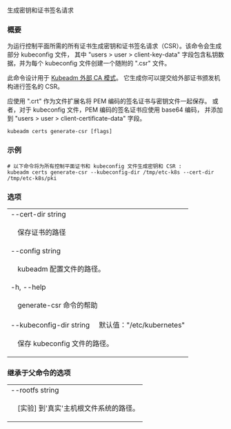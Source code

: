 <!--
The file is auto-generated from the Go source code of the component using a generic
[generator](https://github.com/kubernetes-sigs/reference-docs/). To learn how
to generate the reference documentation, please read
[Contributing to the reference documentation](/docs/contribute/generate-ref-docs/).
To update the reference conent, please follow the 
[Contributing upstream](/docs/contribute/generate-ref-docs/contribute-upstream/)
guide. You can file document formatting bugs against the
[reference-docs](https://github.com/kubernetes-sigs/reference-docs/) project.
-->

<!--
Generate keys and certificate signing requests
-->
生成密钥和证书签名请求

<!-- ### Synopsis -->
### 概要

<!-- 
Generates keys and certificate signing requests (CSRs) for all the certificates required to run the control plane. This command also generates partial kubeconfig files with private key data in the  "users &gt; user &gt; client-key-data" field, and for each kubeconfig file an accompanying ".csr" file is created.
-->
为运行控制平面所需的所有证书生成密钥和证书签名请求（CSR）。该命令会生成部分 kubeconfig 文件，
其中 "users &gt; user &gt; client-key-data" 字段包含私钥数据，并为每个 kubeconfig
文件创建一个随附的 ".csr" 文件。

<!--  
This command is designed for use in [Kubeadm External CA Mode](/docs/tasks/administer-cluster/kubeadm/kubeadm-certs/#external-ca-mode). It generates CSRs which you can then submit to your external certificate authority for signing.
-->
此命令设计用于
[Kubeadm 外部 CA 模式](/zh-cn/docs/tasks/administer-cluster/kubeadm/kubeadm-certs/#external-ca-mode)。 
它生成你可以提交给外部证书颁发机构进行签名的 CSR。

<!--  
The PEM encoded signed certificates should then be saved alongside the key files, using ".crt" as the file extension, or in the case of kubeconfig files, the PEM encoded signed certificate should be base64 encoded and added to the kubeconfig file in the "users &gt; user &gt; client-certificate-data" field.
-->
应使用 ".crt" 作为文件扩展名将 PEM 编码的签名证书与密钥文件一起保存。
或者，对于 kubeconfig 文件，PEM 编码的签名证书应使用 base64 编码，
并添加到 "users &gt; user &gt; client-certificate-data" 字段。

```
kubeadm certs generate-csr [flags]
```

<!--
### Examples
-->
### 示例

<!-- 
```
  # The following command will generate keys and CSRs for all control-plane certificates and kubeconfig files:
  kubeadm certs generate-csr --kubeconfig-dir /tmp/etc-k8s --cert-dir /tmp/etc-k8s/pki
```
-->
```
# 以下命令将为所有控制平面证书和 kubeconfig 文件生成密钥和 CSR :
kubeadm certs generate-csr --kubeconfig-dir /tmp/etc-k8s --cert-dir /tmp/etc-k8s/pki
```

<!--
### Options
-->
### 选项

   <table style="width: 100%; table-layout: fixed;">
<colgroup>
<col span="1" style="width: 10px;" />
<col span="1" />
</colgroup>
<tbody>

<tr>
<td colspan="2">--cert-dir string</td>
</tr>
<tr>
<!-- td></td><td style="line-height: 130%; word-wrap: break-word;">The path where to save the certificates</td-->
<td></td><td style="line-height: 130%; word-wrap: break-word;"><p>保存证书的路径</p></td>
</tr>

<tr>
<td colspan="2">--config string</td>
</tr>
<tr>
<!-- td></td><td style="line-height: 130%; word-wrap: break-word;">Path to a kubeadm configuration file.</td -->
<td></td><td style="line-height: 130%; word-wrap: break-word;"><p>kubeadm 配置文件的路径。</p></td>
</tr>

<tr>
<td colspan="2">-h, --help</td>
</tr>
<tr>
<!-- td></td><td style="line-height: 130%; word-wrap: break-word;">help for generate-csr</td -->
<td></td><td style="line-height: 130%; word-wrap: break-word;"><p>generate-csr 命令的帮助</p></td>
</tr>

<tr>
<!-- td colspan="2">-kubeconfig-dir string&nbsp;&nbsp;&nbsp;&nbsp;&nbsp;Default: "/etc/kubernetes"</td -->
<td colspan="2">--kubeconfig-dir string&nbsp;&nbsp;&nbsp;&nbsp;&nbsp;默认值："/etc/kubernetes"</td>
</tr>
<tr>
<!-- td></td><td style="line-height: 130%; word-wrap: break-word;">The path where to save the kubeconfig file.</td-->
<td></td><td style="line-height: 130%; word-wrap: break-word;"><p>保存 kubeconfig 文件的路径。</p></td>
</tr>

</tbody>
</table>

<!--
### Options inherited from parent commands
-->
### 继承于父命令的选项

   <table style="width: 100%; table-layout: fixed;">
<colgroup>
<col span="1" style="width: 10px;" />
<col span="1" />
</colgroup>
<tbody>

<tr>
<td colspan="2">--rootfs string</td>
</tr>
<tr>
<!-- <td></td><td style="line-height: 130%; word-wrap: break-word;">[EXPERIMENTAL] The path to the 'real' host root filesystem.</td> -->
<td></td><td style="line-height: 130%; word-wrap: break-word;"><p>[实验] 到'真实'主机根文件系统的路径。</p></td>
</tr>

</tbody>
</table>

